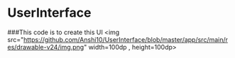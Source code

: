 # UserInterface
###This code is to create this UI
<img src="https://github.com/Anshi10/UserInterface/blob/master/app/src/main/res/drawable-v24/img.png" width=100dp , height=100dp>
